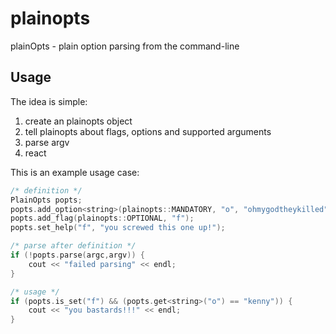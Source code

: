 plainopts
=========

plainOpts - plain  option parsing from the command-line 



Usage
-----

The idea is simple:
1. create an plainopts object 
2. tell plainopts about flags, options and supported arguments
3. parse argv
4. react

This is an example usage case:

```cpp
/* definition */
PlainOpts popts; 
popts.add_option<string>(plainopts::MANDATORY, "o", "ohmygodtheykilled");
popts.add_flag(plainopts::OPTIONAL, "f");
popts.set_help("f", "you screwed this one up!");

/* parse after definition */
if (!popts.parse(argc,argv)) {
    cout << "failed parsing" << endl;
}

/* usage */
if (popts.is_set("f") && (popts.get<string>("o") == "kenny")) {
    cout << "you bastards!!!" << endl;
}
```

